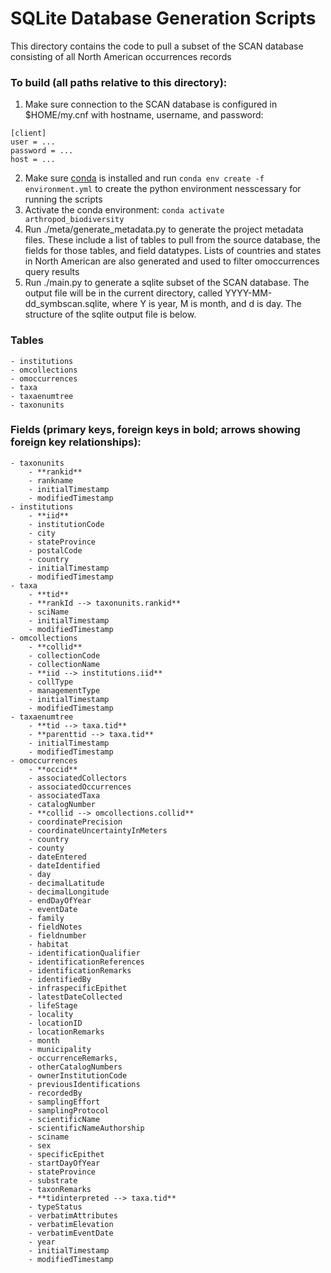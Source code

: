 # SQLite Database Generation Scripts
This directory contains the code to pull a subset of the SCAN
database consisting of all North American occurrences records

### To build (all paths relative to this directory):
1. Make sure connection to the SCAN database is configured
in $HOME/my.cnf with hostname, username, and password:
```
[client]
user = ...
password = ...
host = ...
```
2. Make sure [conda](https://conda.io/en/latest) is installed and
run `conda env create -f environment.yml` to create the python environment
nesscessary for running the scripts
3. Activate the conda environment: `conda activate arthropod_biodiversity`
4. Run ./meta/generate_metadata.py to generate the
project metadata files. These include a list of tables to pull
from the source database, the fields for those tables, and field datatypes. 
Lists of countries and states in North American are also generated and 
used to filter omoccurrences query results
5. Run ./main.py to generate a sqlite subset of the SCAN database. The output
file will be in the current directory, called YYYY-MM-dd_symbscan.sqlite, where
Y is year, M is month, and d is day. The structure of the sqlite output file is
below.

### Tables
    - institutions
    - omcollections
    - omoccurrences
    - taxa
    - taxaenumtree
    - taxonunits

### Fields (primary keys, foreign keys in bold; arrows showing foreign key relationships):
    - taxonunits
        - **rankid**
        - rankname
        - initialTimestamp
        - modifiedTimestamp
    - institutions
        - **iid**
        - institutionCode
        - city
        - stateProvince
        - postalCode
        - country
        - initialTimestamp
        - modifiedTimestamp
    - taxa
        - **tid**
        - **rankId --> taxonunits.rankid**
        - sciName
        - initialTimestamp
        - modifiedTimestamp
    - omcollections
        - **collid**
        - collectionCode
        - collectionName
        - **iid --> institutions.iid**
        - collType
        - managementType
        - initialTimestamp
        - modifiedTimestamp
    - taxaenumtree
        - **tid --> taxa.tid**
        - **parenttid --> taxa.tid**
        - initialTimestamp
        - modifiedTimestamp
    - omoccurrences
        - **occid**
        - associatedCollectors
        - associatedOccurrences
        - associatedTaxa
        - catalogNumber
        - **collid --> omcollections.collid**
        - coordinatePrecision
        - coordinateUncertaintyInMeters
        - country
        - county
        - dateEntered
        - dateIdentified
        - day
        - decimalLatitude
        - decimalLongitude
        - endDayOfYear
        - eventDate
        - family
        - fieldNotes
        - fieldnumber
        - habitat
        - identificationQualifier
        - identificationReferences
        - identificationRemarks
        - identifiedBy
        - infraspecificEpithet
        - latestDateCollected
        - lifeStage
        - locality
        - locationID
        - locationRemarks
        - month
        - municipality
        - occurrenceRemarks,
        - otherCatalogNumbers
        - ownerInstitutionCode
        - previousIdentifications
        - recordedBy
        - samplingEffort
        - samplingProtocol
        - scientificName
        - scientificNameAuthorship
        - sciname
        - sex
        - specificEpithet
        - startDayOfYear
        - stateProvince
        - substrate
        - taxonRemarks
        - **tidinterpreted --> taxa.tid**
        - typeStatus
        - verbatimAttributes
        - verbatimElevation
        - verbatimEventDate
        - year
        - initialTimestamp
        - modifiedTimestamp



